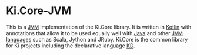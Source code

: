 # Ki.Core-JVM

This is a [JVM](https://en.wikipedia.org/wiki/Java_virtual_machine) implementation of the
Ki.Core library. It is written in [Kotlin](https://kotlinlang.org/) with annotations that
allow it to be used equally well with 
[Java](https://en.wikipedia.org/wiki/Java_(programming_language)) and other
[JVM languages](https://en.wikipedia.org/wiki/List_of_JVM_languages) such as Scala, Jython
and JRuby. Ki.Core is the common library for Ki projects including the declarative
language [KD](https://github.com/kixi-io/Ki.Docs/wiki/Ki-Data-(KD)).
